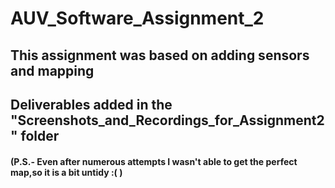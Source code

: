 # AUV_Software_Assignment_2
## This assignment was based on adding sensors and mapping
## Deliverables added in the "Screenshots_and_Recordings_for_Assignment2" folder

#### (P.S.- Even after numerous attempts I wasn't able to get the perfect map,so it is a bit untidy :(    )